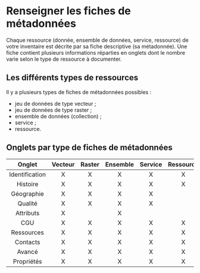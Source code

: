 # Renseigner les fiches de métadonnées

Chaque ressource (donnée, ensemble de données, service, ressource) de votre inventaire est décrite par sa fiche descriptive (sa métadonnée). Une fiche contient plusieurs informations réparties en onglets dont le nombre varie selon le type de ressource à documenter.

## Les différents types de ressources

Il y a plusieurs types de fiches de métadonnées possibles :
* jeu de données de type vecteur ;
* jeu de données de type raster ;
* ensemble de données (collection) ;
* service ;
* ressource.

## Onglets par type de fiches de métadonnées

| Onglet          | Vecteur | Raster  | Ensemble | Service | Ressource | Queue d&apos;URL      |
|:---------------:|:-------:|:-------:|:--------:|:-------:|:---------:|:----------------:|
| Identification  | X       | X       | X        | X       | X         | /identification  |
| Histoire        | X       | X       | X        | X       | X         | /history         |
| Géographie      | X       | X       | X        | X       |           | /geography       |
| Qualité         | X       | X       | X        | X       |           | /quality         |
| Attributs       | X       |         | X        |         |           | /attributes      |
| CGU             | X       | X       | X        | X       | X         | /constraints     |
| Ressources      | X       | X       | X        | X       | X         | /resources       |
| Contacts        | X       | X       | X        | X       | X         | /contacts        |
| Avancé          | X       | X       | X        | X       | X         | /advanced        |
| Propriétés      | X       | X       | X        | X       | X         | /metadata        |



